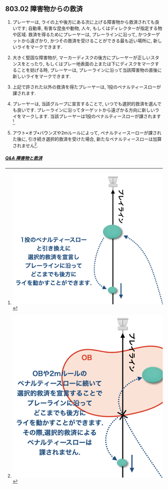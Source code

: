 ## 803.02 障害物からの救済

1. プレーヤーは,
ライの上や後方にある次に上げる障害物から救済されても良いです;
自動車,
有害な昆虫や動物,
人々,
もしくはディレクターが指定する物や区域.
救済を得るためにプレーヤーは,
プレーラインに沿って,
かつターゲットから遠ざかり,
かつその救済を受けることができる最も近い場所に,
新しいライをマークできます.

1. 大きく堅固な障害物が,
マーカーディスクの後方にプレーヤーが正しいスタンスをとったり,
もしくはプレー地表面の上または下にディスクをマークすることを妨げる時,
プレーヤーは,
プレーラインに沿って当該障害物の直後に新しいライをマークできます.

1. 上記で許された以外の救済を得たプレーヤーは,
1投のペナルティースローが課されます.

1. プレーヤーは,
当該グループに宣言することで,
いつでも選択的救済を選んでも良いです.
プレーラインに沿ってターゲットから遠ざかる方向に新しいライをマークします.
当該プレーヤーは1投のペナルティースローが課されます[^1].

1. アウト•オブ•バウンズや2mルールによって,
ペナルティースーローが課された後に,
引き続き選択的救済を受けた場合,
新たなペナルティースローは加算されません[^2].

##### [Q&A 障害物と救済](qa-obs)



[^1]: ![選択的救済](assets/img/optional-relief.png)
[^2]: ![OBと選択的救済](assets/img/ob-optional-relief.png)
